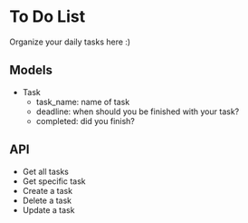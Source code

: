 # To Do List
Organize your daily tasks here :)

## Models
* Task
  * task_name: name of task
  * deadline: when should you be finished with your task?
  * completed: did you finish?

## API
* Get all tasks
* Get specific task
* Create a task
* Delete a task
* Update a task
